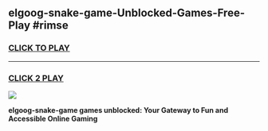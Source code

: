 
## elgoog-snake-game-Unblocked-Games-Free-Play #rimse
<h3>
<a href="https://us.freeplayer.one?title=elgoog-snake-game&ref=9M">CLICK TO PLAY</a></h3>
<hr>

<h3>
<a href="https://us.freeplayer.one?title=elgoog-snake-game&ref=9M">CLICK 2 PLAY</a>
  
</h3>

<a href="https://us.freeplayer.one?title=elgoog-snake-game&ref=9M"><img src="https://clearcache.store/games.png"></a>


**elgoog-snake-game games unblocked: Your Gateway to Fun and Accessible Online Gaming**
